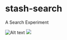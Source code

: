 # stash-search
A Search Experiment

![Alt text](https://cl.ly/6810ecd112f5?sanitize=true)
<img src="https://cl.ly/6810ecd112f5?sanitize=true">
